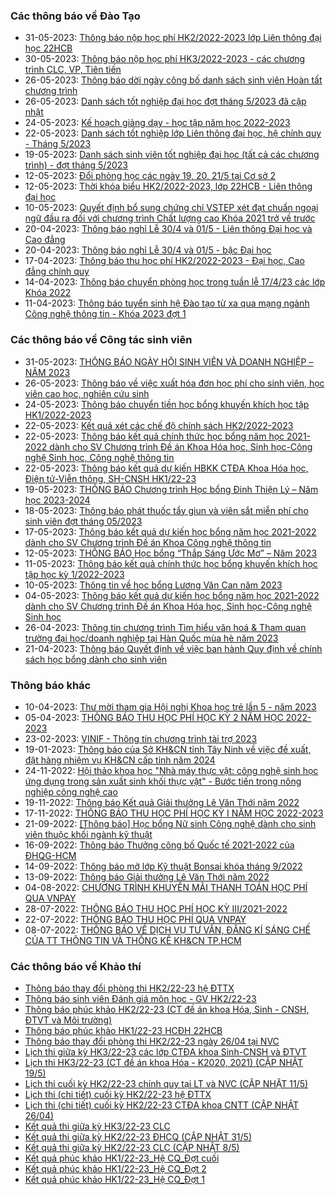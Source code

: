 ### Các thông báo về Đào Tạo
 - 31-05-2023: [Thông báo nộp học phí HK2/2022-2023 lớp Liên thông đại học 22HCB](https://www.hcmus.edu.vn/component/content/article/194-phong-dao-tao/thong-bao-lien-thong-dai-hoc/hoc-phi_lt/5022-thong-bao-nop-hoc-phi-hk2-2022-2023-lop-lien-thong-dai-hoc-22hcb?Itemid=437)
 - 30-05-2023: [Thông báo nộp học phí HK3/2022-2023 - các chương trình CLC, VP, Tiên tiến](https://www.hcmus.edu.vn/component/content/article/187-phong-dao-tao/thong-bao-he-chinh-quy/hoc-phi/5020-thong-bao-nop-hoc-phi-hk3-2022-2023-cac-chuong-trinh-clc-vp-tien-tien?Itemid=437)
 - 26-05-2023: [Thông báo dời ngày công bố danh sách sinh viên Hoàn tất chương trình](https://www.hcmus.edu.vn/component/content/article/190-phong-dao-tao/thong-bao-he-chinh-quy/hoan-tat-chuong-trinh/5018-thong-bao-doi-ngay-cong-bo-danh-sach-sinh-vien-hoan-tat-chuong-trinh?Itemid=437)
 - 26-05-2023: [Danh sách tốt nghiệp đại học đợt tháng 5/2023 đã cập nhật](https://www.hcmus.edu.vn/component/content/article/189-phong-dao-tao/thong-bao-he-chinh-quy/tot-nghiep/5017-danh-sach-tot-nghiep-dai-hoc-dot-thang-5-2023-da-cap-nhat?Itemid=437)
 - 24-05-2023: [Kế hoạch giảng dạy - học tập năm học 2022-2023](https://www.hcmus.edu.vn/component/content/article/191-phong-dao-tao/thong-bao-he-chinh-quy/thong-bao-khac/5012-ke-hoach-giang-day-hoc-tap-nam-hoc-2022-2023?Itemid=437)
 - 22-05-2023: [Danh sách tốt nghiệp lớp Liên thông đại học, hệ chính quy - Tháng 5/2023](https://www.hcmus.edu.vn/component/content/article/195-phong-dao-tao/thong-bao-lien-thong-dai-hoc/tot-nghiep_lt/5005-danh-sach-tot-nghiep-lop-lien-thong-dai-hoc-he-chinh-quy-thang-5-2023?Itemid=437)
 - 19-05-2023: [Danh sách sinh viên tốt nghiệp đại học (tất cả các chương trình) - đợt tháng 5/2023 ](https://www.hcmus.edu.vn/component/content/article/189-phong-dao-tao/thong-bao-he-chinh-quy/tot-nghiep/5003-danh-sach-sinh-vien-tot-nghiep-dai-hoc-tat-ca-cac-chuong-trinh-dot-thang-5-2023?Itemid=437)
 - 12-05-2023: [Đổi phòng học các ngày 19, 20, 21/5 tại Cơ sở 2](https://www.hcmus.edu.vn/component/content/article/185-phong-dao-tao/thong-bao-he-chinh-quy/thay-doi-lich-hoc-phong-hoc/4991-doi-phong-hoc-cac-ngay-19-20-21-5-tai-co-so-2?Itemid=437)
 - 12-05-2023: [Thời khóa biểu HK2/2022-2023, lớp 22HCB - Liên thông đại học](https://www.hcmus.edu.vn/component/content/article/192-phong-dao-tao/thong-bao-lien-thong-dai-hoc/thoi-khoa-bieu_lt/4990-thoi-khoa-bieu-hk2-2022-2023-lop-22hcb-lien-thong-dai-hoc?Itemid=437)
 - 10-05-2023: [Quyết định bổ sung chứng chỉ VSTEP xét đạt chuẩn ngoại ngữ đầu ra đối với chương trình Chất lượng cao Khóa 2021 trở về trước](https://www.hcmus.edu.vn/component/content/article/212-phong-dao-tao/quy-che-dao-tao/4986-quyet-dinh-bo-sung-chung-chi-vstep-xet-dat-chuan-ngoai-ngu-dau-ra-doi-voi-chuong-trinh-chat-luong-cao-khoa-2021-tro-ve-truoc?Itemid=437)
 - 20-04-2023: [Thông báo nghỉ Lễ 30/4 và 01/5 - Liên thông Đại học và Cao đẳng](https://www.hcmus.edu.vn/component/content/article/197-phong-dao-tao/thong-bao-lien-thong-dai-hoc/thong-bao-khac_lt/4967-thong-bao-nghi-le-30-4-va-01-5-lien-thong-dai-hoc-va-cao-dang?Itemid=437)
 - 20-04-2023: [Thông báo nghỉ Lễ 30/4 và 01/5 - bậc Đại học](https://www.hcmus.edu.vn/component/content/article/191-phong-dao-tao/thong-bao-he-chinh-quy/thong-bao-khac/4965-thong-bao-nghi-le-30-4-va-01-5-bac-dai-hoc?Itemid=437)
 - 17-04-2023: [Thông báo thu học phí HK2/2022-2023 - Đại học, Cao đẳng chính quy](https://www.hcmus.edu.vn/component/content/article/187-phong-dao-tao/thong-bao-he-chinh-quy/hoc-phi/4962-thong-bao-thu-hoc-phi-hk2-2022-2023-dai-hoc-cao-dang-chinh-quy?Itemid=437)
 - 14-04-2023: [Thông báo chuyển phòng học trong tuần lễ 17/4/23 các lớp Khóa 2022](https://www.hcmus.edu.vn/component/content/article/185-phong-dao-tao/thong-bao-he-chinh-quy/thay-doi-lich-hoc-phong-hoc/4958-thong-bao-chuyen-phong-hoc-trong-tuan-le-17-4-23-cac-lop-khoa-2022?Itemid=437)
 - 11-04-2023: [Thông báo tuyển sinh hệ Đào tạo từ xa qua mạng ngành Công nghệ thông tin - Khóa 2023 đợt 1](https://www.hcmus.edu.vn/component/content/article/205-phong-dao-tao/thong-bao-he-dao-tao-tu-xa/tuyen-sinh_tx/4957-thong-bao-tuyen-sinh-he-dao-tao-tu-xa-qua-mang-nganh-cong-nghe-thong-tin-khoa-2023-dot-1?Itemid=437)
### Các thông báo về Công tác sinh viên
 - 31-05-2023: [THÔNG BÁO NGÀY HỘI SINH VIÊN VÀ DOANH NGHIỆP – NĂM 2023 ](https://www.hcmus.edu.vn/component/content/article/109-cong-tac-sinh-vien/thong-tin-danh-cho-sinh-vien/5021-thong-bao-ngay-hoi-sinh-vien-va-doanh-nghiep-nam-2023?Itemid=437)
 - 26-05-2023: [Thông báo về việc xuất hóa đơn học phí cho sinh viên, học viên cao học, nghiên cứu sinh](https://www.hcmus.edu.vn/component/content/article/109-cong-tac-sinh-vien/thong-tin-danh-cho-sinh-vien/5016-thong-bao-ve-viec-xuat-hoa-don-hoc-phi-cho-sinh-vien-hoc-vien-cao-hoc-nghien-cuu-sinh?Itemid=437)
 - 24-05-2023: [Thông báo chuyển tiền học bổng khuyến khích học tập HK1/2022-2023 ](https://www.hcmus.edu.vn/component/content/article/125-cong-tac-sinh-vien/thong-bao-hoc-bong/5011-thong-bao-chuyen-tien-hoc-bong-khuyen-khich-hoc-tap-hk1-2022-2023?Itemid=437)
 - 22-05-2023: [Kết quả xét các chế độ chính sách HK2/2022-2023](https://www.hcmus.edu.vn/component/content/article/126-cong-tac-sinh-vien/thong-bao-mien-giam/5007-ket-qua-xet-cac-che-do-chinh-sach-hk2-2022-2023?Itemid=437)
 - 22-05-2023: [Thông báo kết quả chính thức học bổng năm học 2021-2022 dành cho SV Chương trình Đề án Khoa Hóa học, Sinh học-Công nghệ Sinh học, Công nghệ thông tin](https://www.hcmus.edu.vn/component/content/article/125-cong-tac-sinh-vien/thong-bao-hoc-bong/5006-thong-bao-ket-qua-chinh-thuc-hoc-bong-nam-hoc-2021-2022-danh-cho-sv-chuong-trinh-de-an-khoa-hoa-hoc-sinh-hoc-cong-nghe-sinh-hoc-cong-nghe-thong-tin?Itemid=437)
 - 22-05-2023: [Thông báo kết quả dự kiến HBKK CTĐA Khoa Hóa học, Điện tử-Viễn thông, SH-CNSH HK1/22-23](https://www.hcmus.edu.vn/component/content/article/125-cong-tac-sinh-vien/thong-bao-hoc-bong/5004-thong-bao-ket-qua-du-kien-hbkk-ctda-khoa-hoa-hoc-dien-tu-vien-thong-sh-cnsh-hk1-22-23?Itemid=437)
 - 19-05-2023: [THÔNG BÁO Chương trình Học bổng Đinh Thiện Lý – Năm học 2023-2024](https://www.hcmus.edu.vn/component/content/article/125-cong-tac-sinh-vien/thong-bao-hoc-bong/5001-thong-bao-chuong-trinh-hoc-bong-dinh-thien-ly-nam-hoc-2023-2024?Itemid=437)
 - 18-05-2023: [Thông báo phát thuốc tẩy giun và viên sắt miễn phí cho sinh viên đợt tháng 05/2023](https://www.hcmus.edu.vn/component/content/article/109-cong-tac-sinh-vien/thong-tin-danh-cho-sinh-vien/5000-thong-bao-phat-thuoc-tay-giun-va-vien-sat-mien-phi-cho-sinh-vien-dot-thang-05-2023?Itemid=437)
 - 17-05-2023: [Thông báo kết quả dự kiến học bổng năm học 2021-2022 dành cho SV Chương trình Đề án Khoa Công nghệ thông tin](https://www.hcmus.edu.vn/component/content/article/125-cong-tac-sinh-vien/thong-bao-hoc-bong/4999-thong-bao-ket-qua-du-kien-hoc-bong-nam-hoc-2021-2022-danh-cho-sv-chuong-trinh-de-an-khoa-cong-nghe-thong-tin?Itemid=437)
 - 12-05-2023: [THÔNG BÁO  Học bổng “Thắp Sáng Ước Mơ” – Năm 2023](https://www.hcmus.edu.vn/component/content/article/125-cong-tac-sinh-vien/thong-bao-hoc-bong/4989-thong-bao-hoc-bong-thap-sang-uoc-mo-nam-2023?Itemid=437)
 - 11-05-2023: [Thông báo kết quả chính thức học bổng khuyến khích học tập học kỳ 1/2022-2023](https://www.hcmus.edu.vn/component/content/article/125-cong-tac-sinh-vien/thong-bao-hoc-bong/4988-thong-bao-ket-qua-chinh-thuc-hoc-bong-khuyen-khich-hoc-tap-hoc-ky-1-2022-2023?Itemid=437)
 - 10-05-2023: [Thông tin về học bổng Lương Văn Can năm 2023](https://www.hcmus.edu.vn/component/content/article/125-cong-tac-sinh-vien/thong-bao-hoc-bong/4985-thong-tin-ve-hoc-bong-luong-van-can-nam-2023?Itemid=437)
 - 04-05-2023: [Thông báo kết quả dự kiến học bổng năm học 2021-2022 dành cho SV Chương trình Đề án Khoa Hóa học, Sinh học-Công nghệ Sinh học](https://www.hcmus.edu.vn/component/content/article/125-cong-tac-sinh-vien/thong-bao-hoc-bong/4981-thong-bao-ket-qua-du-kien-hoc-bong-nam-hoc-2021-2022-danh-cho-sv-chuong-trinh-de-an-khoa-hoa-hoc-sinh-hoc-cong-nghe-sinh-hoc?Itemid=437)
 - 26-04-2023: [Thông tin chương trình Tìm hiểu văn hoá & Tham quan trường đại học/doanh nghiệp tại Hàn Quốc mùa hè năm 2023](https://www.hcmus.edu.vn/component/content/article/109-cong-tac-sinh-vien/thong-tin-danh-cho-sinh-vien/4975-thong-tin-chuong-trinh-tim-hieu-van-hoa-tham-quan-truong-dai-hoc-doanh-nghiep-tai-han-quoc-mua-he-nam-2023?Itemid=437)
 - 21-04-2023: [Thông báo Quyết định về việc ban hành Quy định về chính sách học bổng dành cho sinh viên](https://www.hcmus.edu.vn/component/content/article/109-cong-tac-sinh-vien/thong-tin-danh-cho-sinh-vien/4970-thong-bao-quyet-dinh-ve-viec-ban-hanh-quy-dinh-ve-chinh-sach-hoc-bong-danh-cho-sinh-vien?Itemid=437)
### Thông báo khác
 - 10-04-2023: [Thư mời tham gia Hội nghị Khoa học trẻ lần 5 - năm 2023](https://www.hcmus.edu.vn/component/content/article?id=4953:thu-moi-tham-gia-hoi-nghi-khoa-hoc-tre-lan-5-nam-2023&catid=100&Itemid=437)
 - 05-04-2023: [THÔNG BÁO THU HỌC PHÍ HỌC KỲ 2 NĂM HỌC 2022-2023](https://www.hcmus.edu.vn/component/content/article/156-ke-hoach-tai-chinh/thong-bao-danh-cho-sinh-vien/4946-thong-bao-thu-hoc-phi-hoc-ky-2-nam-hoc-2022-2023?Itemid=437)
 - 23-02-2023: [VINIF - Thông tin chương trình tài trợ 2023](https://www.hcmus.edu.vn/component/content/article?id=4874:vinif-thong-tin-chuong-trinh-tai-tro-2023&catid=100&Itemid=437)
 - 19-01-2023: [Thông báo của Sở KH&CN tỉnh Tây Ninh về việc đề xuất, đặt hàng nhiệm vụ KH&CN cấp tỉnh năm 2024](https://www.hcmus.edu.vn/component/content/article?id=4825:thong-bao-cua-so-kh-cn-tinh-tay-ninh-ve-viec-de-xuat-dat-hang-nhiem-vu-kh-cn-cap-tinh-nam-2024&catid=100&Itemid=437)
 - 24-11-2022: [Hội thảo khoa học "Nhà máy thực vật: công nghệ sinh học ứng dụng trong sản xuất sinh khối thực vật" - Bước tiến trong nông nghiệp công nghệ cao](https://www.hcmus.edu.vn/component/content/article?id=4730:hoi-thao-khoa-hoc-nha-may-thuc-vat-cong-nghe-sinh-hoc-ung-dung-trong-san-xuat-sinh-khoi-thuc-vat-buoc-tien-trong-nong-nghiep-cong-nghe-cao&catid=100&Itemid=437)
 - 19-11-2022: [Thông báo Kết quả Giải thưởng Lê Văn Thới năm 2022](https://www.hcmus.edu.vn/component/content/article?id=4722:thong-bao-ket-qua-giai-thuong-le-van-thoi-nam-2022&catid=100&Itemid=437)
 - 17-11-2022: [THÔNG BÁO THU HỌC PHÍ HỌC KỲ I NĂM HỌC 2022-2023](https://www.hcmus.edu.vn/component/content/article/156-ke-hoach-tai-chinh/thong-bao-danh-cho-sinh-vien/4718-thong-bao-thu-hoc-phi-hoc-ky-i-nam-hoc-2022-2023?Itemid=437)
 - 21-09-2022: [[Thông báo] Học bổng Nữ sinh Công nghệ dành cho sinh viên thuộc khối ngành kỹ thuật](https://www.hcmus.edu.vn/component/content/article/104-quan-he-doi-ngoai/thông-tin-dành-cho-sinh-viên/4591-thong-bao-hoc-bong-nu-sinh-cong-nghe-danh-cho-sinh-vien-thuoc-khoi-nganh-ky-thuat?Itemid=437)
 - 16-09-2022: [Thông báo Thưởng công bố Quốc tế 2021-2022 của ĐHQG-HCM](https://www.hcmus.edu.vn/component/content/article?id=4582:thong-bao-thuong-cong-bo-quoc-te-2021-2022-cua-dhqg-hcm&catid=100&Itemid=437)
 - 14-09-2022: [Thông báo mở lớp Kỹ thuật Bonsai khóa tháng 9/2022](https://www.hcmus.edu.vn/component/content/article?id=4575:thong-bao-mo-lop-ky-thuat-bonsai-khoa-thang-9-2022&catid=100&Itemid=437)
 - 13-09-2022: [Thông báo Giải thưởng Lê Văn Thới năm 2022](https://www.hcmus.edu.vn/component/content/article?id=4574:thong-bao-giai-thuong-le-van-thoi-nam-2022&catid=100&Itemid=437)
 - 04-08-2022: [CHƯƠNG TRÌNH KHUYẾN MÃI THANH TOÁN HỌC PHÍ QUA VNPAY](https://www.hcmus.edu.vn/component/content/article/156-ke-hoach-tai-chinh/thong-bao-danh-cho-sinh-vien/4499-chuong-trinh-khuyen-mai-thanh-toan-hoc-phi-qua-vnpay?Itemid=437)
 - 28-07-2022: [THÔNG BÁO THU HỌC PHÍ HỌC KỲ III/2021-2022](https://www.hcmus.edu.vn/component/content/article/156-ke-hoach-tai-chinh/thong-bao-danh-cho-sinh-vien/4480-thong-bao-thu-hoc-phi-hoc-ky-iii-2021-2022?Itemid=437)
 - 22-07-2022: [THÔNG BÁO THU HỌC PHÍ QUA VNPAY](https://www.hcmus.edu.vn/component/content/article/156-ke-hoach-tai-chinh/thong-bao-danh-cho-sinh-vien/4465-thong-bao-thu-hoc-phi-qua-vnpay?Itemid=437)
 - 08-07-2022: [THÔNG  BÁO VỀ DỊCH VỤ TƯ VẤN, ĐĂNG KÍ SÁNG CHẾ CỦA TT THÔNG TIN VÀ THỐNG KÊ KH&CN TP.HCM](https://www.hcmus.edu.vn/component/content/article?id=4442:thong-bao-ve-dich-vu-tu-van-dang-ki-sang-che-cua-tt-thong-tin-va-thong-ke-kh-cn-tphcm&catid=100&Itemid=437)
### Các thông báo về Khảo thí
 - [Thông báo thay đổi phòng thi HK2/22-23 hệ ĐTTX](http://ktdbcl.hcmus.edu.vn/index.php/thong-bao/717-thong-bao-thay-d-i-phong-thi-hk2-22-23-h-dttx)
 - [Thông báo sinh viên Đánh giá môn học - GV HK2/22-23](http://ktdbcl.hcmus.edu.vn/index.php/thong-bao/716-thong-bao-sinh-vien-danh-gia-mon-h-c-gv-hk2-22-23)
 - [Thông báo phúc khảo HK2/22-23 (CT đề án khoa Hóa, Sinh - CNSH, ĐTVT và Môi trường)](http://ktdbcl.hcmus.edu.vn/index.php/thong-bao/713-thong-bao-phuc-kh-o-hk2-22-23-ct-d-an-khoa-hoa-sinh-cnsh-dtvt-va-moi-tru-ng)
 - [Thông báo phúc khảo HK1/22-23 HCĐH 22HCB](http://ktdbcl.hcmus.edu.vn/index.php/thong-bao/712-thong-bao-phuc-kh-o-hk1-22-23-hcdh-22hcb)
 - [Thông báo thay đổi phòng thi HK2/22-23 ngày 26/04 tại NVC](http://ktdbcl.hcmus.edu.vn/index.php/thong-bao/706-thong-bao-thay-d-i-phong-thi-hk2-22-23-ngay-26-04)
 - [Lịch thi giữa kỳ HK3/22-23 các lớp CTĐA khoa Sinh-CNSH và ĐTVT](http://ktdbcl.hcmus.edu.vn/index.php/cong-tac-kh-o-thi/l-ch-thi-h-c-ky/715-l-ch-thi-gi-a-ky-hk3-22-23-cac-l-p-ctda-khoa-sinh-cnsh-va-dtvt)
 - [Lịch thi HK3/22-23 (CT đề án khoa Hóa - K2020, 2021) (CẬP NHẬT 19/5)](http://ktdbcl.hcmus.edu.vn/index.php/cong-tac-kh-o-thi/l-ch-thi-h-c-ky/711-l-ch-thi-hk3-22-23-ct-d-an-khoa-hoa-k2020-2021)
 - [Lịch thi cuối kỳ HK2/22-23 chính quy tại LT và NVC (CẬP NHẬT 11/5)](http://ktdbcl.hcmus.edu.vn/index.php/cong-tac-kh-o-thi/l-ch-thi-h-c-ky/709-l-ch-thi-cu-i-ky-hk2-22-23-chinh-quy-t-i-lt-va-nvc)
 - [Lịch thi (chi tiết) cuối kỳ HK2/22-23 hệ ĐTTX](http://ktdbcl.hcmus.edu.vn/index.php/cong-tac-kh-o-thi/l-ch-thi-h-c-ky/707-l-ch-thi-chi-ti-t-cu-i-ky-hk2-22-23-h-dttx)
 - [Lịch thi (chi tiết) cuối kỳ HK2/22-23 CTĐA khoa CNTT (CẬP NHẬT 26/04)](http://ktdbcl.hcmus.edu.vn/index.php/cong-tac-kh-o-thi/l-ch-thi-h-c-ky/705-l-ch-thi-chi-ti-t-cu-i-ky-hk2-22-23-ctda-khoa-cntt)
 - [Kết quả thi giữa kỳ HK3/22-23 CLC](http://ktdbcl.hcmus.edu.vn/index.php/cong-tac-kh-o-thi/k-t-qu-thi-h-c-ky/714-k-t-qu-thi-gi-a-ky-hk3-22-23-clc)
 - [Kết quả thi giữa kỳ HK2/22-23 ĐHCQ (CẬP NHẬT 31/5)](http://ktdbcl.hcmus.edu.vn/index.php/cong-tac-kh-o-thi/k-t-qu-thi-h-c-ky/708-k-t-qu-thi-gi-a-ky-hk2-22-23-dhcq)
 - [Kết quả thi giữa kỳ HK2/22-23 CLC (CẬP NHẬT 8/5)](http://ktdbcl.hcmus.edu.vn/index.php/cong-tac-kh-o-thi/k-t-qu-thi-h-c-ky/671-k-t-qu-thi-gi-a-ky-hk2-22-23-clc)
 - [Kết quả phúc khảo HK1/22-23_Hệ CQ_Đợt cuối](http://ktdbcl.hcmus.edu.vn/index.php/cong-tac-kh-o-thi/k-t-qu-phuc-tra/691-k-t-qu-phuc-kh-o-hk1-22-23-h-cq-d-t-cu-i)
 - [Kết quả phúc khảo HK1/22-23_Hệ CQ_Đợt 2](http://ktdbcl.hcmus.edu.vn/index.php/cong-tac-kh-o-thi/k-t-qu-phuc-tra/690-k-t-qu-phuc-kh-o-hk1-22-23-h-cq-d-t-2)
 - [Kết quả phúc khảo HK1/22-23_Hệ CQ_Đợt 1](http://ktdbcl.hcmus.edu.vn/index.php/cong-tac-kh-o-thi/k-t-qu-phuc-tra/689-k-t-qu-phuc-kh-o-hk1-22-23-h-cq-d-t-1)
